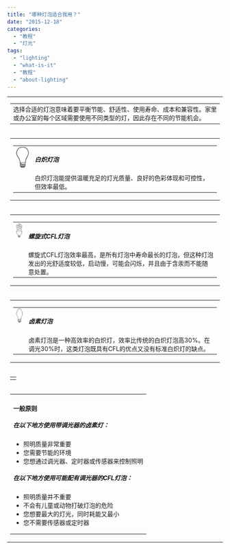 ```yaml
---
title: "哪种灯泡适合我用？"
date: "2015-12-18"
categories: 
  - "教程"
  - "灯光"
tags: 
  - "lighting"
  - "what-is-it"
  - "教程"
  - "about-lighting"
---
```


<table border="0" width="100%" cellspacing="0" cellpadding="0"><tbody><tr><td id="MSOZoneCell_WebPartWPQ1" valign="top"><table class="s4-wpTopTable" border="0" width="100%" cellspacing="0" cellpadding="0"><tbody><tr><td valign="top"><div id="WebPartWPQ1" class="ms-WPBody"><div></div>选择合适的灯泡意味着要平衡节能、舒适性、使用寿命、成本和兼容性。家里或办公室的每个区域需要使用不同类型的灯，因此存在不同的节能机会。<div></div></div></td></tr></tbody></table><div class="ms-PartSpacingVertical"></div></td></tr><tr><td id="MSOZoneCell_WebPartWPQ2" valign="top"><table class="s4-wpTopTable" border="0" width="100%" cellspacing="0" cellpadding="0"><tbody><tr><td valign="top"><div id="WebPartWPQ2" class="ms-WPBody"><table border="0" cellspacing="0" cellpadding="0"><tbody><tr><td align="left" valign="top"><img src="/assets/images/523_top_incandescent.jpg" alt=""></td><td align="left" valign="top"><h5 class="helv13222">白炽灯泡</h5>白炽灯泡能提供温暖充足的灯光质量、良好的色彩体现和可控性，但效率最低。</td></tr></tbody></table></div></td></tr></tbody></table><div class="ms-PartSpacingVertical"></div></td></tr><tr><td id="MSOZoneCell_WebPartWPQ3" valign="top"><table class="s4-wpTopTable" border="0" width="100%" cellspacing="0" cellpadding="0"><tbody><tr><td valign="top"><div id="WebPartWPQ3" class="ms-WPBody"><table border="0" cellspacing="0" cellpadding="0"><tbody><tr><td align="left" valign="top"><img src="/assets/images/523_top_screwin.jpg" alt="CFL screw-in bulb"></td><td align="left" valign="top"><h5 class="helv13222">螺旋式CFL灯泡</h5>螺旋式CFL灯泡效率最高，是所有灯泡中寿命最长的灯泡，但这种灯泡发出的光舒适度较低，启动慢，可能会闪烁，并且由于含汞而不能随意处置。</td></tr></tbody></table></div></td></tr></tbody></table><div class="ms-PartSpacingVertical"></div></td></tr><tr><td id="MSOZoneCell_WebPartWPQ4" valign="top"><table class="s4-wpTopTable" border="0" width="100%" cellspacing="0" cellpadding="0"><tbody><tr><td valign="top"><div id="WebPartWPQ4" class="ms-WPBody"><table border="0" cellspacing="0" cellpadding="0"><tbody><tr><td align="left" valign="top"><img src="/assets/images/523_top_halogen.jpg" alt="halogen bulb"></td><td align="left" valign="top"><h5 class="helv13222">卤素灯泡</h5>卤素灯泡是一种高效率的白炽灯，效率比传统的白炽灯泡高30%。在调光30%时，这类灯泡既具有CFL的优点又没有标准白炽灯的缺点。</td></tr></tbody></table></div></td></tr></tbody></table><div class="ms-PartSpacingVertical"></div></td></tr><tr><td id="MSOZoneCell_WebPartctl00_ctl28_g_87faaceb_36ee_4929_873b_836892dcd58c" valign="top"><table class="s4-wpTopTable" border="0" width="100%" cellspacing="0" cellpadding="0"><tbody><tr><td valign="top"></td></tr></tbody></table><div class="ms-PartSpacingVertical"></div></td></tr><tr><td id="MSOZoneCell_WebPartWPQ5" valign="top"><table class="s4-wpTopTable" border="0" width="100%" cellspacing="0" cellpadding="0"><tbody><tr><td valign="top"><div id="WebPartWPQ5" class="ms-WPBody"><h4>一般原则</h4><h5 class="helv13222">在以下地方使用带调光器的卤素灯：</h5><ul class="bulleted_tight"><li>照明质量非常重要</li><li>您需要节能的环境</li><li>您想通过调光器、定时器或传感器来控制照明</li></ul><h5 class="helv13222">在以下地方使用可能配有调光器的CFL灯泡：</h5><ul class="bulleted_tight"><li>照明质量并不重要</li><li>不会有儿童或动物打破灯泡的危险</li><li>您想要最大的灯光，同时耗能又最小</li><li>您不需要传感器或定时器</li></ul></div></td></tr></tbody></table></td></tr></tbody></table>

